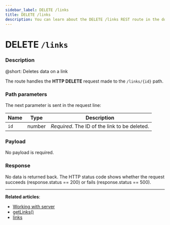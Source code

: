 ```yaml
---
sidebar_label: DELETE /links
title: DELETE /links
description: You can learn about the DELETE /links REST route in the documentation of the DHTMLX JavaScript Kanban library. Browse developer guides and API reference, try out code examples and live demos, and download a free 30-day evaluation version of DHTMLX Kanban.
---
```


# DELETE `/links`

### Description

@short: Deletes data on a link

The route handles the **HTTP DELETE** request made to the `/links/{id}` path.

### Path parameters

The next parameter is sent in the request line:

| Name | Type    | Description |
| ---- | ------- | ----------- |
| `id` | number  | *Required*. The ID of the link to be deleted. |

### Payload

No payload is required.

### Response

No data is returned back. The HTTP status code shows whether the request succeeds (response.status == 200) or fails (response.status == 500).

---

**Related articles**:
- [Working with server](guides/working_with_server.md)
- [getLinks()](api/provider/rest_methods/js_kanban_getlinks_method.md)
- [links](api/config/js_kanban_links_config.md)
